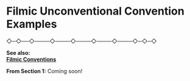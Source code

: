 # Filmic Unconventional Convention Examples


 ◇─◇──◇────◇────◇────◇────◇────◇─◇─◇
<br>

**See also:<br>
[Filmic Conventions](02d_filmicConventions)**

**From Section 1:**
Coming soon!
